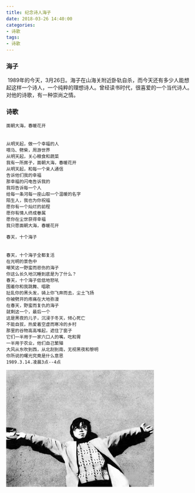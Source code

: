 ```yaml
---
title: 纪念诗人海子
date: 2018-03-26 14:40:00
categories:
- 诗歌
tags:
- 诗歌
---
```


### 海子
  1989年的今天，3月26日。海子在山海关附近卧轨自杀，而今天还有多少人能想起这样一个诗人，一个纯粹的理想诗人。曾经读书时代，很喜爱的一个当代诗人。对他的诗歌，有一种崇尚之情。

### 诗歌
```
面朝大海，春暖花开


从明天起，做一个幸福的人
喂马、劈柴，周游世界
从明天起，关心粮食和蔬菜
我有一所房子，面朝大海，春暖花开
从明天起，和每一个亲人通信
告诉他们我的幸福
那幸福的闪电告诉我的
我将告诉每一个人
给每一条河每一座山取一个温暖的名字
陌生人，我也为你祝福
愿你有一个灿烂的前程
愿你有情人终成眷属
愿你在尘世获得幸福
我只愿面朝大海，春暖花开
```

```
春天，十个海子


春天，十个海子全都复活
在光明的景色中
嘲笑这一野蛮而悲伤的海子
你这么长久地沉睡到底是为了什么？
春天，十个海子低低地怒吼
围着你和我跳舞、唱歌
扯乱你的黑头发，骑上你飞奔而去，尘土飞扬
你被劈开的疼痛在大地弥漫
在春天，野蛮而复仇的海子
就剩这一个，最后一个
这是黑夜的儿子，沉浸于冬天，倾心死亡
不能自拔，热爱着空虚而寒冷的乡村
那里的谷物高高堆起，遮住了窗子
它们一半用于一家六口人的嘴，吃和胃
一半用于农业，他们自己繁殖
大风从东吹到西，从北刮到南，无视黑夜和黎明
你所说的曙光究竟是什么意思
1989.3.14.凌晨3点--4点
```
  
<img src='https://github.com/biezz/biezz.github.io/blob/master/images/2018032701.jpg' />
